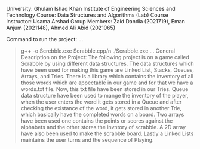 University: Ghulam Ishaq Khan Institute of Engineering Sciences and Technology
Course: Data Structures and Algorithms (Lab)
Course Instructor: Usama Arshad
Group Members: Zaid Dandia (2021719), Eman Anjum (2021148), Ahmed Ali Abid (2021065)

Command to run the project:
...
>g++ -o Screbble.exe Scrabble.cpp/n
>./Scrabble.exe
...
General Description on the Project: The following project is on a game called Scrabble by using different data structures.
The data structures which have been used for making this game are Linked List, Stacks, Queues, Arrays, and Tries. There is a library which contains the inventory 
of all those words which are appectable in our game and for that we have a words.txt file. Now, this txt file have been stored in our Tries. Queue data structure 
have been used to mange the inventory of the player, when the user enters the word it gets stored in a Queue and after checking the existance of the word, it gets 
stored in another Trie, which basically have the completed words on a board. Two arrays have been used one contains the points or scores against the alphabets and 
the other stores the invntory of scrabble. A 2D array have also been used to make the scrabble board. Lastly a Linked Lists maintains the user turns and the 
sequence of Playing.
